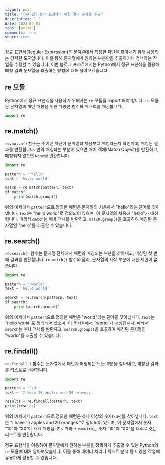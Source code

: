 ```yaml
---
layout: post
title: "[파이썬] 정규 표현식의 매칭 결과 문자열 추출"
description: " "
date: 2023-09-01
tags: [python]
comments: true
share: true
---
```


정규 표현식(Regular Expression)은 문자열에서 특정한 패턴을 찾아내기 위해 사용되는 강력한 도구입니다. 이를 통해 문자열에서 원하는 부분만을 추출하거나 검색하는 작업을 수행할 수 있습니다. 이번 블로그 포스트에서는 Python에서 정규 표현식을 활용해 매칭 결과 문자열을 추출하는 방법에 대해 알아보겠습니다.

## re 모듈

Python에서 정규 표현식을 사용하기 위해서는 `re` 모듈을 import 해야 합니다. `re` 모듈은 문자열의 패턴 매칭을 위한 다양한 함수와 메서드를 제공합니다.

```python
import re
```

## re.match()

`re.match()` 함수는 주어진 패턴이 문자열의 처음부터 매칭되는지 확인하고, 매칭된 결과를 반환합니다. 만약 매칭되는 부분이 있으면 매치 객체(Match Object)를 반환하고, 매칭되지 않으면 `None`을 반환합니다.

```python
import re

pattern = r'hello'
text = 'hello world'

match = re.match(pattern, text)
if match:
    print(match.group())
```

위의 예제에서 `pattern`으로 정의한 패턴은 문자열의 처음에서 "hello"라는 단어를 찾아냅니다. `text`는 "hello world"로 정의되어 있으며, 이 문자열의 처음에 "hello"가 매칭됩니다. 따라서 `match`는 매치 객체를 반환하고, `match.group()`을 호출하여 매칭된 문자열인 "hello"를 추출할 수 있습니다.

## re.search()

`re.search()` 함수는 문자열 전체에서 패턴과 매칭되는 부분을 찾아내고, 매칭된 첫 번째 결과를 반환합니다. `re.match()` 함수와 달리, 문자열의 시작 부분에 대한 제한이 없습니다.

```python
import re

pattern = r'world'
text = 'hello world'

search = re.search(pattern, text)
if search:
    print(search.group())
```

위의 예제에서 `pattern`으로 정의한 패턴은 "world"라는 단어를 찾아냅니다. `text`는 "hello world"로 정의되어 있으며, 이 문자열에서 "world"가 매칭됩니다. 따라서 `search`는 매치 객체를 반환하고, `search.group()`을 호출하여 매칭된 문자열인 "world"를 추출할 수 있습니다.

## re.findall()

`re.findall()` 함수는 문자열에서 패턴과 매칭되는 모든 부분을 찾아내고, 매칭된 결과를 리스트로 반환합니다.

```python
import re

pattern = r'\d+'
text = 'I have 10 apples and 20 oranges.'

results = re.findall(pattern, text)
print(results)
```

위의 예제에서 `pattern`으로 정의한 패턴은 하나 이상의 숫자(`\d+`)를 찾아냅니다. `text`는 "I have 10 apples and 20 oranges."로 정의되어 있으며, 이 문자열에서 숫자 "10"과 "20"이 각각 매칭됩니다. 따라서 `results`는 숫자 "10"과 "20"을 요소로 갖는 리스트를 반환합니다.

정규 표현식을 이용하여 문자열에서 원하는 부분을 정확하게 추출할 수 있는 Python의 `re` 모듈에 대해 알아보았습니다. 이를 통해 데이터 처리나 텍스트 분석 등 다양한 작업에 유용하게 활용할 수 있습니다.